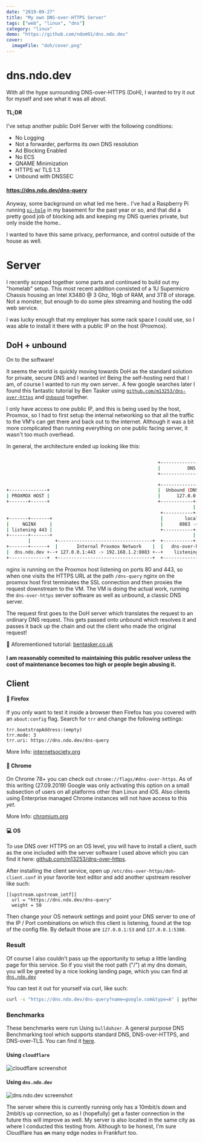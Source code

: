 ```yaml
---
date: "2019-09-27"
title: "My own DNS-over-HTTPS Server"
tags: ["web", "linux", "dns"]
category: "linux"
demo: "https://github.com/ndom91/dns.ndo.dev"
cover:
  imageFile: "doh/cover.png"
---
```


# dns.ndo.dev

With all the hype surrounding DNS-over-HTTPS (DoH), I wanted to try it out for myself and see what it was all about.

#### TL;DR

I've setup another public DoH Server with the following conditions:

- No Logging
- Not a forwarder, performs its own DNS resolution
- Ad Blocking Enabled
- No ECS
- QNAME Minimization
- HTTPS w/ TLS 1.3
- Unbound with DNSSEC

#### https://dns.ndo.dev/dns-query

Anyway, some background on what led me here.. I've had a Raspberry Pi running [`pi-hole`](https://pi-hole.net) in my basement for the past year or so, and that did a pretty good job of blocking ads and keeping my DNS queries private, but only inside the home..

I wanted to have this same privacy, performance, and control outside of the house as well.

# Server

I recently scraped together some parts and continued to build out my "homelab" setup. This most recent addition consisted of a 1U Supermicro Chassis housing an Intel X3480 @ 3 Ghz, 16gb of RAM, and 3TB of storage. Not a monster, but enough to do some plex streaming and hosting the odd web service.

I was lucky enough that my employer has some rack space I could use, so I was able to install it there with a public IP on the host (Proxmox).

## DoH + unbound

On to the software!

It seems the world is quickly moving towards DoH as the standard solution for private, secure DNS and I wanted in! Being the self-hosting nerd that I am, of course I wanted to run my own server.. A few google searches later I found this fantastic tutorial by Ben Tasker using [`github.com/m13253/dns-over-https`](https://github.com/m13253/dns-over-https) and [`Unbound`](https://nlnetlabs.nl/projects/unbound/about/) together.

I only have access to one public IP, and this is being used by the host, Proxmox, so I had to first setup the internal networking so that all the traffic to the VM's can get there and back out to the internet. Although it was a bit more complicated than running everything on one public facing server, it wasn't too much overhead.

In general, the architecture ended up looking like this:

```bash

                                                        +-------------------------+
                                                        |          DNS VM         |
                                                        +-------------------------+

                                                        +-------------------------+
+--------------+                                        |  Unbound (DNS Resolver) |
| PROXMOX HOST |                                        |      127.0.0.1:5083     |
+-------+------+                                        +------------+------------+
                                                                     |
                                                         +-----------+------------+
+-------+-------+                                        |        localhost       |
|     NGINX     |                                        |      8083 -> 5083      |
| listening 443 |                                        +-----------+------------+
+-------+-------+                                                    |
        |         +-----------------------------------+  +-----------+--------------+
+-------+------+  |       Internal Proxmox Network    |  |   dns-over-https server  |
|  dns.ndo.dev +--+ 127.0.0.1:443 -> 192.168.1.2:8083 +--+    listening on 8083     |
+--------------+  +-----------------------------------+  +--------------------------+
```

nginx is running on the Proxmox host listening on ports 80 and 443, so when one visits the HTTPS URL at the path `/dns-query` nginx on the proxmox host first terminates the SSL connection and then proxies the request downstream to the VM. The VM is doing the actual work, running the `dns-over-https` server software as well as unbound, a classic DNS server.

The request first goes to the DoH server which translates the request to an ordinary DNS request. This gets passed onto unbound which resolves it and passes it back up the chain and out the client who made the original request!

🙏 Aforementioned tutorial: [bentasker.co.uk](https://www.bentasker.co.uk/documentation/linux/407-building-and-running-your-own-dns-over-https-server)

#### I am reasonably commited to maintaining this public resolver unless the cost of maintenance becomes too high or people begin abusing it.

## Client

#### 🦊 Firefox

If you only want to test it inside a browser then Firefox has you covered with an `about:config` flag. Search for `trr` and change the following settings:

```
trr.bootstrapAddress:(empty)
trr.mode: 3
trr.uri: https://dns.ndo.dev/dns-query
```

More Info: [internetsociety.org](https://www.internetsociety.org/blog/2018/12/dns-privacy-support-in-mozilla-firefox/)

#### 💾 Chrome

On Chrome 78+ you can check out `chrome://flags/#dns-over-https`. As of this writing (27.09.2019) Google was only activating this option on a small subsection of users on all platforms other than Linux and iOS. Also clients using Enterprise managed Chrome instances will not have access to this _yet_.

More Info: [chromium.org](https://www.chromium.org/developers/dns-over-https)

#### 💻 OS

To use DNS over HTTPS on an OS level, you will have to install a client, such as the one included with the server software I used above which you can find it here: [github.com/m13253/dns-over-https](https://github.com/m13253/dns-over-https).

After installing the client service, open up `/etc/dns-over-https/doh-client.conf` in your favorite text editor and add another upstream resolver like such:

```
[[upstream.upstream_ietf]]
  url = "https://dns.ndo.dev/dns-query"
  weight = 50
```

Then change your OS network settings and point your DNS server to one of the IP / Port combinations on which this client is listening, found at the top of the config file. By default those are `127.0.0.1:53` and `127.0.0.1:5380`.

### Result

Of course I also couldn't pass up the opportunity to setup a little landing page for this service. So if you visit the root path ("/") at my dns domain, you will be greeted by a nice looking landing page, which you can find at [`dns.ndo.dev`](https://dns.ndo.dev)

You can test it out for yourself via curl, like such:

```bash
curl -s "https://dns.ndo.dev/dns-query?name=google.com&type=A" | python -m json.tool
```

### Benchmarks

These benchmarks were run Using `bulldohzer`. A general purpose DNS Benchmarking tool which supports standard DNS, DNS-over-HTTPS, and DNS-over-TLS. You can find it [here](https://github.com/commonshost/bulldohzer).

#### Using `cloudflare`

![cloudflare screenshot](/assets/blog/doh/doh_cloudflare.png)

#### Using `dns.ndo.dev`

![dns.ndo.dev screenshot](/assets/blog/doh/doh_ndo.png)

The server where this is currently running only has a 10mbit/s down and 2mbit/s up connection, so as I (hopefully) get a faster connection in the future this will improve as well. My server is also located in the same city as where I conducted this testing from. Although to be honest, I'm sure Cloudflare has ~~an~~ many edge nodes in Frankfurt too.
